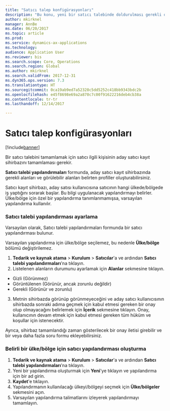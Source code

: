 ```yaml
---
title: "Satıcı talep konfigürasyonları"
description: "Bu konu, yeni bir satıcı talebinde doldurulması gerekli olan alanları açıklar."
author: mkirknel
manager: AnnBe
ms.date: 06/20/2017
ms.topic: article
ms.prod: 
ms.service: dynamics-ax-applications
ms.technology: 
audience: Application User
ms.reviewer: bis
ms.search.scope: Core, Operations
ms.search.region: Global
ms.author: mkirknel
ms.search.validFrom: 2017-12-31
ms.dyn365.ops.version: 7.3
ms.translationtype: HT
ms.sourcegitcommit: 0ca19ab9ed7a52328c5dd5252c418bb9343bdc2b
ms.openlocfilehash: e45f8698e69a2a870c7c00f91622216deb4cb38a
ms.contentlocale: tr-tr
ms.lasthandoff: 12/14/2017

---
```


# <a name="vendor-request-configurations"></a>Satıcı talep konfigürasyonları
[!include[banner](../includes/banner.md)]

Bir satıcı talebini tamamlamak için satıcı ilgili kişisinin aday satıcı kayıt sihirbazını tamamlaması gerekir.

**Satıcı talebi yapılandırmaları** formunda, aday satıcı kayıt sihirbazında gerekli alanları ve görülebilir alanları belirten profiller oluşturabilirsiniz.

Satıcı kayıt sihirbazı, aday satısı kullanıcısına satıcının hangi ülkede/bölgede iş yaptığını sorarak başlar. Bu bilgi uygulanacak yapılandırmayı belirler. Ülke/bölge için özel bir yapılandırma tanımlanmamışsa, varsayılan yapılandırma kullanılır.

### <a name="set-up-a-vendor-request-configuration"></a>Satıcı talebi yapılandırması ayarlama

Varsayılan olarak, Satıcı talebi yapılandırmaları formunda bir satıcı yapılandırması bulunur.

Varsayılan yapılandırma için ülke/bölge seçilemez, bu nedenle **Ülke/bölge** bölümü değiştirilemez.

1.  **Tedarik ve kaynak atama** > **Kurulum** > **Satıcılar**'a ve ardından **Satıcı talebi yapılandırmaları**'na tıklayın.
2.  Listelenen alanların durumunu ayarlamak için **Alanlar** sekmesine tıklayın.
-   Gizli (Görünmez)
-   Görüntülenen (Görünür, ancak zorunlu değildir)
-   Gerekli (Görünür ve zorunlu)
3.  Metnin sihirbazda görünüp görünmeyeceğini ve aday satıcı kullanıcısının sihirbazda sonraki adıma geçmek için kabul etmesi gereken bir onay olup olmayacağını belirlemek için **İçerik** sekmesine tıklayın. Onay, kullanıcının devam etmek için kabul etmesi gereken tüm hüküm ve koşullar için istenecektir.

Ayrıca, sihirbaz tamamlandığı zaman gösterilecek bir onay iletisi girebilir ve bir veya daha fazla soru formu ekleyebilirsiniz.

### <a name="create-a-vendor-configuration-for-a-specific-countryregion"></a>Belirli bir ülke/bölge için satıcı yapılandırması oluşturma
1.  **Tedarik ve kaynak atama** > **Kurulum** > **Satıcılar**'a ve ardından **Satıcı talebi yapılandırmaları**'na tıklayın.
2.  Yeni bir yapılandırma oluşturmak için **Yeni**'ye tıklayın ve yapılandırma için bir ad girin.
3.  **Kaydet**'e tıklayın.
4.  Yapılandırmanın kullanılacağı ülkeyi/bölgeyi seçmek için **Ülke/bölgeler** sekmesini açın.
5.  Varsayılan yapılandırma talimatlarını izleyerek yapılandırmayı tamamlayın.


